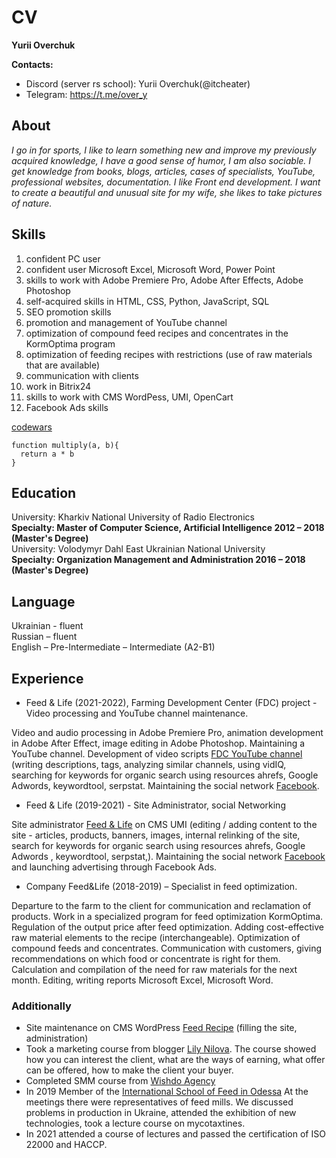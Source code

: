 #  CV 

**Yurii Overchuk**

**Contacts:**
* Discord (server rs school): Yurii Overchuk(@itcheater)
* Telegram: <https://t.me/over_y>

## About 
*I go in for sports, I like to learn something new and improve my previously acquired knowledge, I have a good sense of humor, I am also sociable.
I get knowledge from books, blogs, articles, cases of specialists, YouTube, professional websites, documentation.
I like Front end development. I want to create a beautiful and unusual site for my wife, she likes to take pictures of nature.*

## Skills 
1. confident PC user
2. confident user Microsoft Excel, Microsoft Word, Power Point
3. skills to work with Adobe Premiere Pro, Adobe After Effects, Adobe Photoshop 
4. self-acquired skills in HTML, CSS, Python, JavaScript, SQL
5. SEO promotion skills
6. promotion and management of YouTube channel
7. optimization of compound feed recipes and concentrates in the KormOptima program
8. optimization of feeding recipes with restrictions (use of raw materials that are available)
9. communication with clients
10. work in Bitrix24
11. skills to work with CMS WordPess, UMI, OpenCart
12. Facebook Ads skills

[codewars](https://www.codewars.com/users/ITcheater)<br/>
```
function multiply(a, b){
  return a * b
}
```

## Education
University: Kharkiv National University of Radio Electronics<br/>
**Specialty: Master of Computer Science, Artificial Intelligence 2012 – 2018 (Master's Degree)**<br/>
University: Volodymyr Dahl East Ukrainian National University<br/>
**Specialty: Organization Management and Administration 2016 – 2018 (Master's Degree)**

## Language
Ukrainian - fluent<br/>
Russian – fluent<br/>
English –  Pre-Intermediate – Intermediate (A2-B1)

## Experience
*	Feed & Life (2021-2022), Farming Development Center (FDC) project - Video processing and YouTube channel maintenance.

Video and audio processing in Adobe Premiere Pro, animation development in Adobe After Effect, image editing in Adobe Photoshop. 
Maintaining a YouTube channel. Development of video scripts [FDC YouTube channel](https://www.youtube.com/channel/UCRUNXTqOUfOJbS0cLW2gjUQ/featured) 
(writing descriptions, tags, analyzing similar channels, using vidIQ, searching for keywords for organic search using resources ahrefs, 
Google Adwords, keywordtool, serpstat. Maintaining the social network [Facebook](https://www.facebook.com/fdc.ukraine). 
*	Feed & Life (2019-2021) - Site Administrator, social Networking

Site administrator [Feed & Life](https://feedlife.com.ua/ua/) on CMS UMI (editing / adding content to the site - articles, 
products, banners, images, internal relinking of the site, search for keywords for organic search using resources ahrefs, Google Adwords , keywordtool, serpstat,). 
Maintaining the social network [Facebook](https://www.facebook.com/feedlife.company) and launching advertising through Facebook Ads. 
*	Company Feed&Life (2018-2019) – Specialist in feed optimization.

Departure to the farm to the client for communication and reclamation of products. Work in a specialized program for feed optimization KormOptima. 
Regulation of the output price after feed optimization. Adding cost-effective raw material elements to the recipe (interchangeable). 
Optimization of compound feeds and concentrates. Communication with customers, giving recommendations on which food or concentrate is right for them. 
Calculation and compilation of the need for raw materials for the next month. Editing, writing reports Microsoft Excel, Microsoft Word.

### Additionally

* Site maintenance on CMS WordPress [Feed Recipe](https://fdrecipe.com/uk/) (filling the site, administration)
* Took a marketing course from blogger [Lily Nilova](https://www.instagram.com/lily.aspen/popmarketing). The course showed how you can interest the client, 
what are the ways of earning, what offer can be offered, how to make the client your buyer.
* Completed SMM course from [Wishdo Agency](https://www.instagram.com/wishdo.agency/)
* In 2019 Member of the [International School of Feed in Odessa](http://isf.ontu.edu.ua/foto-zvit-6-sesiyi-isf-cherven-2019-r/)
At the meetings there were representatives of feed mills. We discussed problems in production in Ukraine, attended the exhibition of new technologies, 
took a lecture course on mycotaxtines.
* In 2021 attended a course of lectures and passed the certification of ISO 22000 and HACCP.
